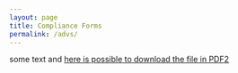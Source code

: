 ```yaml
---
layout: page
title: Compliance Forms
permalink: /advs/
---
```


some text and [here is possible to download the file in PDF2]({{Hayk86.github.io}}/C:/SharpeMachine/WebsiteSharpeMachine/Hayk86.github.io/SharpeMachine/_download/SharpeMachine_LLC_ADV_Part1_10_26_2020.pdf)